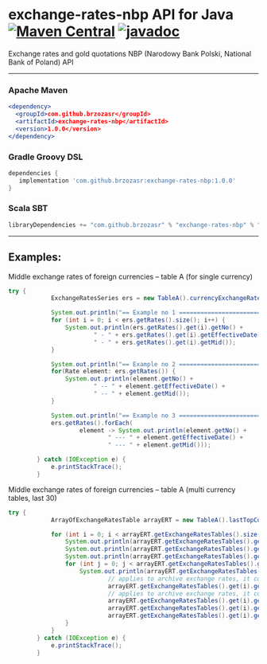 # exchange-rates-nbp API for Java [![Maven Central](https://maven-badges.herokuapp.com/maven-central/com.github.brzozasr/exchange-rates-nbp/badge.svg)](https://maven-badges.herokuapp.com/maven-central/com.github.brzozasr/exchange-rates-nbp) [![javadoc](https://javadoc.io/badge2/com.github.brzozasr/exchange-rates-nbp/javadoc.svg)](https://javadoc.io/doc/com.github.brzozasr/exchange-rates-nbp)
Exchange rates and gold quotations NBP (Narodowy Bank Polski, National Bank of Poland) API
***
### Apache Maven
```apache maven
<dependency>
  <groupId>com.github.brzozasr</groupId>
  <artifactId>exchange-rates-nbp</artifactId>
  <version>1.0.0</version>
</dependency>
```
### Gradle Groovy DSL
```gradle
dependencies {
   implementation 'com.github.brzozasr:exchange-rates-nbp:1.0.0'
}
```
### Scala SBT
```scala stb
libraryDependencies += "com.github.brzozasr" % "exchange-rates-nbp" % "1.0.0"
```
***
## Examples:
Middle exchange rates of foreign currencies – table A (for single currency)
```java
try {
            ExchangeRatesSeries ers = new TableA().currencyExchangeRate(CurrencyCodeTableA.USD);

            System.out.println("== Example no 1 ====================================================");
            for (int i = 0; i < ers.getRates().size(); i++) {
                System.out.println(ers.getRates().get(i).getNo() +
                        " - " + ers.getRates().get(i).getEffectiveDate() +
                        " - " + ers.getRates().get(i).getMid());
            }

            System.out.println("== Example no 2 ====================================================");
            for(Rate element: ers.getRates()) {
                System.out.println(element.getNo() +
                        " -- " + element.getEffectiveDate() +
                        " -- " + element.getMid());
            }

            System.out.println("== Example no 3 ====================================================");
            ers.getRates().forEach(
                    element -> System.out.println(element.getNo() +
                            " --- " + element.getEffectiveDate() +
                            " --- " + element.getMid()));

        } catch (IOException e) {
            e.printStackTrace();
        }
```
Middle exchange rates of foreign currencies – table A (multi currency tables, last 30)
```java
try {
            ArrayOfExchangeRatesTable arrayERT = new TableA().lastTopCountTables(30);

            for (int i = 0; i < arrayERT.getExchangeRatesTables().size(); i++) {
                System.out.println(arrayERT.getExchangeRatesTables().get(i).getTable());
                System.out.println(arrayERT.getExchangeRatesTables().get(i).getNo());
                System.out.println(arrayERT.getExchangeRatesTables().get(i).getEffectiveDate());
                for (int j = 0; j < arrayERT.getExchangeRatesTables().get(i).getRates().size(); j++) {
                    System.out.println(arrayERT.getExchangeRatesTables().get(i).getRates().get(j).getCountry() + " - " +
                            // applies to archive exchange rates, it could return null value
                            arrayERT.getExchangeRatesTables().get(i).getRates().get(j).getSymbol() + " - " +     
                            // applies to archive exchange rates, it could return null value
                            arrayERT.getExchangeRatesTables().get(i).getRates().get(j).getCurrency() + " - " +
                            arrayERT.getExchangeRatesTables().get(i).getRates().get(j).getCode() + " - " +
                            arrayERT.getExchangeRatesTables().get(i).getRates().get(j).getMid());
                }
            }
        } catch (IOException e) {
            e.printStackTrace();
        }
```
